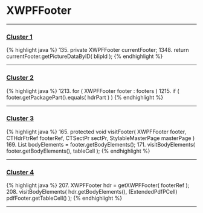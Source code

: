 # XWPFFooter

***

### [Cluster 1](./1)
{% highlight java %}
135. private XWPFFooter currentFooter;
1348.         return currentFooter.getPictureDataByID( blipId );
{% endhighlight %}

***

### [Cluster 2](./2)
{% highlight java %}
1213. for ( XWPFFooter footer : footers )
1215.     if ( footer.getPackagePart().equals( hdrPart ) )
{% endhighlight %}

***

### [Cluster 3](./3)
{% highlight java %}
165. protected void visitFooter( XWPFFooter footer, CTHdrFtrRef footerRef, CTSectPr sectPr, StylableMasterPage masterPage )
169.     List<IBodyElement> bodyElements = footer.getBodyElements();
171.     visitBodyElements( footer.getBodyElements(), tableCell );
{% endhighlight %}

***

### [Cluster 4](./4)
{% highlight java %}
207. XWPFFooter hdr = getXWPFFooter( footerRef );
208. visitBodyElements( hdr.getBodyElements(), (ExtendedPdfPCell) pdfFooter.getTableCell() );
{% endhighlight %}

***

